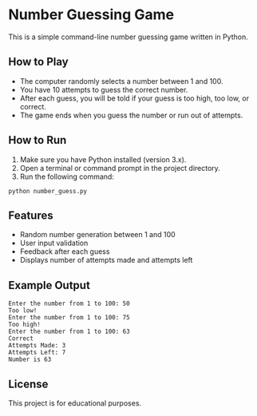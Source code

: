 # Number Guessing Game

This is a simple command-line number guessing game written in Python.

## How to Play
- The computer randomly selects a number between 1 and 100.
- You have 10 attempts to guess the correct number.
- After each guess, you will be told if your guess is too high, too low, or correct.
- The game ends when you guess the number or run out of attempts.

## How to Run
1. Make sure you have Python installed (version 3.x).
2. Open a terminal or command prompt in the project directory.
3. Run the following command:

```
python number_guess.py
```

## Features
- Random number generation between 1 and 100
- User input validation
- Feedback after each guess
- Displays number of attempts made and attempts left

## Example Output
```
Enter the number from 1 to 100: 50
Too low!
Enter the number from 1 to 100: 75
Too high!
Enter the number from 1 to 100: 63
Correct
Attempts Made: 3
Attempts Left: 7
Number is 63
```

## License
This project is for educational purposes.
